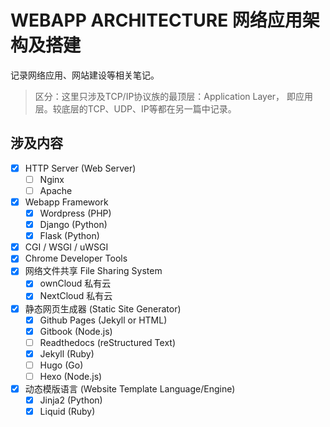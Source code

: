 # WEBAPP ARCHITECTURE 网络应用架构及搭建
记录网络应用、网站建设等相关笔记。

> 区分：这里只涉及TCP/IP协议族的最顶层：Application Layer， 即应用层。较底层的TCP、UDP、IP等都在另一篇中记录。

## 涉及内容
- [x] HTTP Server (Web Server)
    - [ ] Nginx
    - [ ] Apache
- [x] Webapp Framework
    - [x] Wordpress (PHP)
    - [x] Django (Python)
    - [x] Flask (Python)
- [x] CGI / WSGI / uWSGI
- [x] Chrome Developer Tools
- [x] 网络文件共享 File Sharing System
    - [x] ownCloud 私有云
    - [x] NextCloud 私有云
- [x] 静态网页生成器 (Static Site Generator)
    - [x] Github Pages (Jekyll or HTML)
    - [x] Gitbook (Node.js)
    - [ ] Readthedocs (reStructured Text)
    - [x] Jekyll (Ruby)
    - [ ] Hugo (Go)
    - [ ] Hexo (Node.js)
- [x] 动态模版语言 (Website Template Language/Engine)
    - [x] Jinja2 (Python)
    - [x] Liquid (Ruby)
